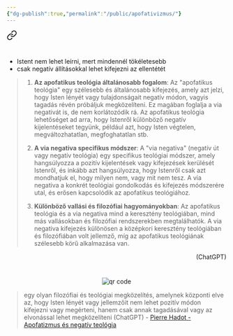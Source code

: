 ```yaml
---
{"dg-publish":true,"permalink":"/public/apofativizmus/"}
---
```



<div class="transclusion internal-embed is-loaded"><a class="markdown-embed-link" href="/public/via-negativa/" aria-label="Open link"><svg xmlns="http://www.w3.org/2000/svg" width="24" height="24" viewBox="0 0 24 24" fill="none" stroke="currentColor" stroke-width="2" stroke-linecap="round" stroke-linejoin="round" class="svg-icon lucide-link"><path d="M10 13a5 5 0 0 0 7.54.54l3-3a5 5 0 0 0-7.07-7.07l-1.72 1.71"></path><path d="M14 11a5 5 0 0 0-7.54-.54l-3 3a5 5 0 0 0 7.07 7.07l1.71-1.71"></path></svg></a><div class="markdown-embed">




#

- Istent nem lehet leírni, mert mindennél tökéletesebb
- csak negatív állításokkal lehet kifejezni az ellentétét

> 1. **Az apofatikus teológia általánosabb fogalom**: Az "apofatikus teológia" egy szélesebb és általánosabb kifejezés, amely azt jelzi, hogy Isten lényét vagy tulajdonságait negatív módon, vagyis tagadás révén próbáljuk megközelíteni. Ez magában foglalja a via negativát is, de nem korlátozódik rá. Az apofatikus teológia lehetőséget ad arra, hogy Istenről különböző negatív kijelentéseket tegyünk, például azt, hogy Isten végtelen, megváltozhatatlan, megfoghatatlan stb.
>     
> 2. **A via negativa specifikus módszer**: A "via negativa" (negatív út vagy negatív teológia) egy specifikus teológiai módszer, amely hangsúlyozza a pozitív kijelentések vagy kifejezések kerülését Istenről, és inkább azt hangsúlyozza, hogy Istenről csak azt mondhatjuk el, hogy milyen nem, vagy mit nem tesz. A via negativa a konkrét teológiai gondolkodás és kifejezés módszerére utal, és erősen kapcsolódik az apofatikus teológiához.
>     
> 3. **Különböző vallási és filozófiai hagyományokban**: Az apofatikus teológia és a via negativa mind a keresztény teológiában, mind más vallásokban és filozófiai rendszerekben megtalálhatók. A via negativa kifejezés különösen a középkori keresztény teológiában és filozófiában volt jellemző, míg az apofatikus teológiának szélesebb körű alkalmazása van.
<p style="text-align: right;">(ChatGPT)</p>




#
<p style="text-align: center;"><img src="https://chart.googleapis.com/chart?cht=qr&chl=https://notes.andrasdenes.com/via-negativa&chs=180x180&choe=UTF-8&chld=L|2" alt="qr code"></p>



</div></div>


> egy olyan filozófiai és teológiai megközelítés, amelynek központi elve az, hogy Isten lényét vagy jellemzőit nem lehet pozitív módon kifejezni vagy megérteni, hanem csak annak tagadásával vagy az elvonással lehet megközelíteni (ChatGPT) - [Pierre Hadot - Apofatizmus és negatív teológia](https://epa.oszk.hu/03500/03594/00003/pdf/EPA03594_2009_02_079-088.pdf)